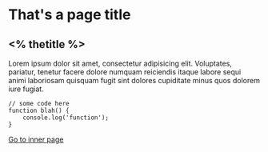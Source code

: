 # That's a page title

## <% thetitle %>

Lorem ipsum dolor sit amet, consectetur adipisicing elit. Voluptates, pariatur, tenetur facere dolore numquam reiciendis itaque labore sequi animi laboriosam quisquam fugit sint dolores cupiditate minus quos dolorem iure fugiat.

	// some code here
	function blah() {
		console.log('function');
	}

[<i class='fa fa-check'></i> Go to inner page](inner/A)